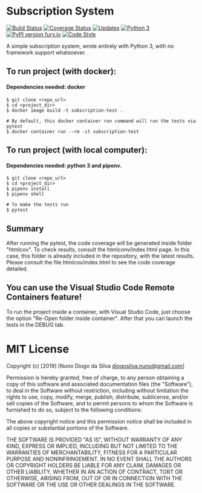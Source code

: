 # Subscription System

[![Build Status](https://travis-ci.org/nffdiogosilva/subscription.svg?branch=master)](https://travis-ci.org/nffdiogosilva/subscription) [![Coverage Status](https://coveralls.io/repos/github/nffdiogosilva/subscription/badge.svg)](https://coveralls.io/github/nffdiogosilva/subscription) [![Updates](https://pyup.io/repos/github/nffdiogosilva/subscription/shield.svg)](https://pyup.io/repos/github/nffdiogosilva/subscription/) [![Python 3](https://pyup.io/repos/github/nffdiogosilva/subscription/python-3-shield.svg)](https://pyup.io/repos/github/nffdiogosilva/subscription/)[![PyPI version fury.io](https://d25lcipzij17d.cloudfront.net/badge.svg?id=py&type=6&v=0.1.4&x2=0)](https://test.pypi.org/project/subscription/0.1.4/) [![Code Style](https://img.shields.io/badge/code%20style-black-000000.svg)](https://github.com/ambv/black)


A simple subscription system, wrote entirely with Python 3, with no framework support whatsoever.

## To run project (with docker):

#### Dependencies needed: docker

    $ git clone <repo_url>
    $ cd <project_dir>
    $ docker image build -t subscription-test .
    
    # By default, this docker container run command will run the tests via pytest
    $ docker container run --rm -it subscription-test

## To run project (with local computer):

#### Dependencies needed: python 3 and pipenv.

    $ git clone <repo_url>
    $ cd <project_dir>
    $ pipenv install
    $ pipenv shell

    # To make the tests run
    $ pytest

## Summary

After running the pytest, the code coverage will be generated inside folder "htmlcov". To check results, consult the htmlconv/index.html page.
In this case, this folder is already included in the repository, with the latest results.
Please consult the file htmlcov/index.html to see the code coverage detailed.

## You can use the Visual Studio Code Remote Containers feature!

To run the project inside a container, with Visual Studio Code, just choose the option "Re-Open folder inside container". After that you can launch the tests in the DEBUG tab.

# MIT License

Copyright (c) [2019] [Nuno Diogo da Silva diogosilva.nuno@gmail.com]

Permission is hereby granted, free of charge, to any person obtaining a copy
of this software and associated documentation files (the "Software"), to deal
in the Software without restriction, including without limitation the rights
to use, copy, modify, merge, publish, distribute, sublicense, and/or sell
copies of the Software, and to permit persons to whom the Software is
furnished to do so, subject to the following conditions:

The above copyright notice and this permission notice shall be included in all
copies or substantial portions of the Software.

THE SOFTWARE IS PROVIDED "AS IS", WITHOUT WARRANTY OF ANY KIND, EXPRESS OR
IMPLIED, INCLUDING BUT NOT LIMITED TO THE WARRANTIES OF MERCHANTABILITY,
FITNESS FOR A PARTICULAR PURPOSE AND NONINFRINGEMENT. IN NO EVENT SHALL THE
AUTHORS OR COPYRIGHT HOLDERS BE LIABLE FOR ANY CLAIM, DAMAGES OR OTHER
LIABILITY, WHETHER IN AN ACTION OF CONTRACT, TORT OR OTHERWISE, ARISING FROM,
OUT OF OR IN CONNECTION WITH THE SOFTWARE OR THE USE OR OTHER DEALINGS IN THE
SOFTWARE.
